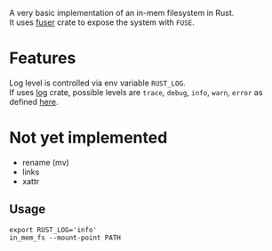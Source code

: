 A very basic implementation of an in-mem filesystem in Rust. \
It uses [fuser](https://crates.io/crates/fuser) crate to expose the system with `FUSE`.

# Features
Log level is controlled via env variable `RUST_LOG`. \
If uses [log](https://crates.io/crates/log) crate, possible levels are `trace`, `debug`, `info`, `warn`, `error` as defined [here](https://docs.rs/log/latest/log/#macros).

# Not yet implemented
- rename (mv)
- links
- xattr

## Usage
```
export RUST_LOG='info'
in_mem_fs --mount-point PATH
```

